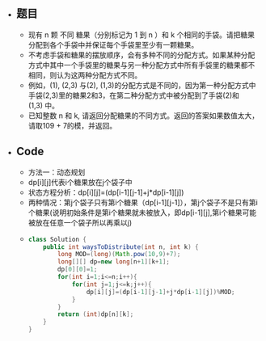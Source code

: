 - ## 题目
	- 现有 n 颗 不同 糖果（分别标记为 1 到 n ）和 k 个相同的手袋。请把糖果分配到各个手袋中并保证每个手袋里至少有一颗糖果。
	- 不考虑手袋和糖果的摆放顺序，会有多种不同的分配方式。如果某种分配方式中其中一个手袋里的糖果与另一种分配方式中所有手袋里的糖果都不相同，则认为这两种分配方式不同。
	- 例如，(1), (2,3) 与(2), (1,3)的分配方式是不同的，因为第一种分配方式中手袋(2,3)里的糖果2和3，在第二种分配方式中被分配到了手袋(2)和(1,3) 中。
	- 已知整数 n 和 k, 请返回分配糖果的不同方式。返回的答案如果数值太大，请取109 + 7的模，并返回。
- ## Code
	- 方法一：动态规划
	- dp[i][j]代表i个糖果放在j个袋子中
	- 状态方程分析：dp[i][j]=(dp[i-1][j-1]+j*dp[i-1][j])
	- 两种情况：第j个袋子只有第i个糖果（dp[i-1][j-1]），第j个袋子不是只有第i个糖果(说明初始条件是第i个糖果就未被放入，即dp[i-1][j],第i个糖果可能被放在任意一个袋子所以再乘以j)
	- ```java
	  class Solution {
	      public int waysToDistribute(int n, int k) {
	          long MOD=(long)(Math.pow(10,9)+7);
	          long[][] dp=new long[n+1][k+1];
	          dp[0][0]=1;
	          for(int i=1;i<=n;i++){
	              for(int j=1;j<=k;j++){
	                  dp[i][j]=(dp[i-1][j-1]+j*dp[i-1][j])%MOD;
	              }
	          }
	          return (int)dp[n][k];
	      }
	  }
	  ```